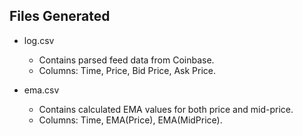 ## Files Generated

- log.csv
  - Contains parsed feed data from Coinbase.
  - Columns: Time, Price, Bid Price, Ask Price.

- ema.csv
  - Contains calculated EMA values for both price and mid-price.
  - Columns: Time, EMA(Price), EMA(MidPrice).

